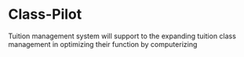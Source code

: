# Class-Pilot
Tuition management system will support to the expanding tuition class management in optimizing their function by computerizing
